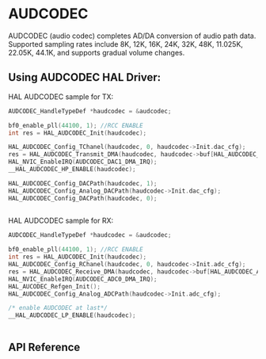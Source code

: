 # AUDCODEC

AUDCODEC (audio codec) completes AD/DA conversion of audio path data. Supported sampling rates include 8K, 12K, 16K, 24K, 32K, 48K, 11.025K, 22.05K, 44.1K, and supports gradual volume changes.

## Using AUDCODEC HAL Driver:
HAL AUDCODEC sample for TX:

```c
AUDCODEC_HandleTypeDef *haudcodec = &audcodec;

bf0_enable_pll(44100, 1); //RCC ENABLE
int res = HAL_AUDCODEC_Init(haudcodec);

HAL_AUDCODEC_Config_TChanel(haudcodec, 0, haudcodec->Init.dac_cfg);
res = HAL_AUDCODEC_Transmit_DMA(haudcodec, haudcodec->buf[HAL_AUDCODEC_DAC_CH1], haudcodec->bufSize, HAL_AUDCODEC_DAC_CH1);
HAL_NVIC_EnableIRQ(AUDCODEC_DAC1_DMA_IRQ);
__HAL_AUDCODEC_HP_ENABLE(haudcodec);

HAL_AUDCODEC_Config_DACPath(haudcodec, 1);
HAL_AUDCODEC_Config_Analog_DACPath(haudcodec->Init.dac_cfg);
HAL_AUDCODEC_Config_DACPath(haudcodec, 0);
    
```
HAL AUDCODEC sample for RX:

```c
AUDCODEC_HandleTypeDef *haudcodec = &audcodec;

bf0_enable_pll(44100, 1); //RCC ENABLE
int res = HAL_AUDCODEC_Init(haudcodec);
HAL_AUDCODEC_Config_RChanel(haudcodec, 0, haudcodec->Init.adc_cfg);
res = HAL_AUDCODEC_Receive_DMA(haudcodec, haudcodec->buf[HAL_AUDCODEC_ADC_CH0], haudcodec->bufSize, HAL_AUDCODEC_ADC_CH0);
HAL_NVIC_EnableIRQ(AUDCODEC_ADC0_DMA_IRQ);
HAL_AUCODEC_Refgen_Init();
HAL_AUDCODEC_Config_Analog_ADCPath(haudcodec->Init.adc_cfg);

/* enable AUDCODEC at last*/
__HAL_AUDCODEC_LP_ENABLE(haudcodec);
    
```

## API Reference
[](#hal-audcodec)
